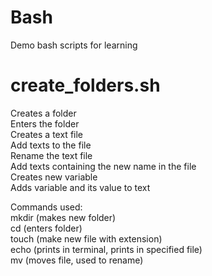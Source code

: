 # Bash
Demo bash scripts for learning
 
# create_folders.sh
Creates a folder </br>
Enters the folder </br>
Creates a text file </br>
Add texts to the file </br>
Rename the text file </br>
Add texts containing the new name in the file </br>
Creates new variable </br>
Adds variable and its value to text </br>

Commands used: </br>
mkdir (makes new folder) </br>
cd (enters folder) </br>
touch (make new file with extension) </br>
echo (prints in terminal, prints in specified file) </br>
mv (moves file, used to rename) </br>

